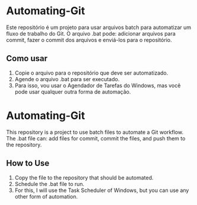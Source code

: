 # Automating-Git
Este repositório é um projeto para usar arquivos batch para automatizar um fluxo de trabalho do Git. O arquivo .bat pode: adicionar arquivos para commit, fazer o commit dos arquivos e enviá-los para o repositório.

## Como usar
1. Copie o arquivo para o repositório que deve ser automatizado.
2. Agende o arquivo .bat para ser executado.
3. Para isso, vou usar o Agendador de Tarefas do Windows, mas você pode usar qualquer outra forma de automação.

# Automating-Git
This repository is a project to use batch files to automate a Git workflow. The .bat file can: add files for commit, commit the files, and push them to the repository.

## How to Use
1. Copy the file to the repository that should be automated.
2. Schedule the .bat file to run.
3. For this, I will use the Task Scheduler of Windows, but you can use any other form of automation.
